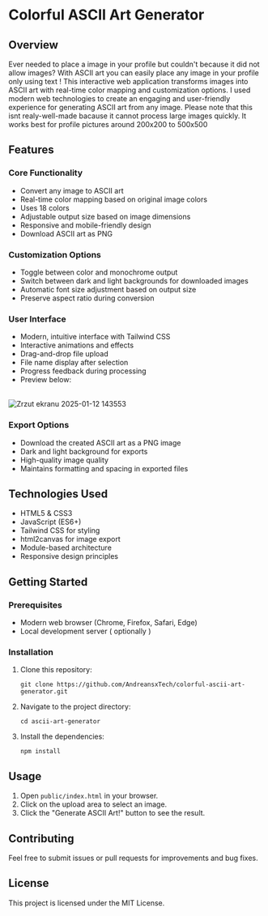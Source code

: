 # Colorful ASCII Art Generator

## Overview
Ever needed to place a image in your profile but couldn't because it did not allow images?
With ASCII art you can easily place any image in your profile only using text !
This interactive web application transforms images into ASCII art with real-time color mapping and customization options. 
I used modern web technologies to create an engaging and user-friendly experience for generating ASCII art from any image.
Please note that this isnt realy-well-made bacause it cannot process large images quickly. It works best for profile pictures around 200x200 to 500x500


## Features
### Core Functionality
- Convert any image to ASCII art
- Real-time color mapping based on original image colors
- Uses 18 colors
- Adjustable output size based on image dimensions
- Responsive and mobile-friendly design
- Download ASCII art as PNG

### Customization Options
- Toggle between color and monochrome output
- Switch between dark and light backgrounds for downloaded images
- Automatic font size adjustment based on output size
- Preserve aspect ratio during conversion

### User Interface
- Modern, intuitive interface with Tailwind CSS
- Interactive animations and effects
- Drag-and-drop file upload
- File name display after selection
- Progress feedback during processing
- Preview below: </br></br>

![Zrzut ekranu 2025-01-12 143553](https://github.com/user-attachments/assets/fc60d4e0-d084-480c-9b04-3c8e35ef24c8)



### Export Options
- Download the created ASCII art as a PNG image 
- Dark and light background for exports
- High-quality image quality
- Maintains formatting and spacing in exported files

## Technologies Used
- HTML5 & CSS3
- JavaScript (ES6+)
- Tailwind CSS for styling
- html2canvas for image export
- Module-based architecture
- Responsive design principles

## Getting Started

### Prerequisites
- Modern web browser (Chrome, Firefox, Safari, Edge)
- Local development server ( optionally )

### Installation
1. Clone this repository:
   ```
   git clone https://github.com/AndreansxTech/colorful-ascii-art-generator.git
   ```
2. Navigate to the project directory:
   ```
   cd ascii-art-generator
   ```
3. Install the dependencies:
   ```
   npm install
   ```

## Usage
1. Open `public/index.html` in your browser.
2. Click on the upload area to select an image.
3. Click the "Generate ASCII Art!" button to see the result.

## Contributing
Feel free to submit issues or pull requests for improvements and bug fixes.

## License
This project is licensed under the MIT License.
